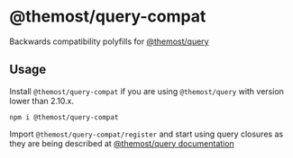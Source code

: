# @themost/query-compat

Backwards compatibility polyfills for [@themost/query](https://github.com/themost-framework/query)

## Usage

Install `@themost/query-compat` if you are using `@themost/query` with version lower than 2.10.x. 

    npm i @themost/query-compat

Import `@themost/query-compat/register` and start using query closures as they are being described at [@themost/query documentation](https://github.com/themost-framework/query#readme) 
